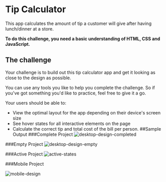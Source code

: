 # Tip Calculator
This app calculates the amount of tip a customer will give after having lunch/dinner at a store.

**To do this challenge, you need a basic understanding of HTML, CSS and JavaScript.**

## The challenge

Your challenge is to build out this tip calculator app and get it looking as close to the design as possible.

You can use any tools you like to help you complete the challenge. So if you've got something you'd like to practice, feel free to give it a go.

Your users should be able to:

- View the optimal layout for the app depending on their device's screen size
- See hover states for all interactive elements on the page
- Calculate the correct tip and total cost of the bill per person.
##Sample Output
###Complete Project
![desktop-design-completed](https://user-images.githubusercontent.com/31680529/127934151-8f8f9ee0-f60d-4fb1-96e1-717d4e413dad.jpg)

###Empty Project
![desktop-design-empty](https://user-images.githubusercontent.com/31680529/127934170-af751f76-5b66-48ea-bb34-00335c777e9d.jpg)

###Active Project
![active-states](https://user-images.githubusercontent.com/31680529/127934178-6781e9a2-3759-4108-8134-f2629aa80b2d.jpg)

###Mobile Project

![mobile-design](https://user-images.githubusercontent.com/31680529/127934192-bc2e550e-a14a-40b5-afbd-1e0f2b3aac26.jpg)
